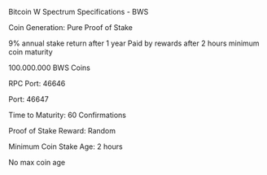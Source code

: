 Bitcoin W Spectrum Specifications - BWS

Coin Generation: Pure Proof of Stake

9% annual stake return after 1 year
Paid by rewards after 2 hours minimum coin maturity

100.000.000 BWS Coins

RPC Port: 46646

Port: 46647

Time to Maturity: 60 Confirmations

Proof of Stake Reward: Random

Minimum Coin Stake Age: 2 hours

No max coin age
